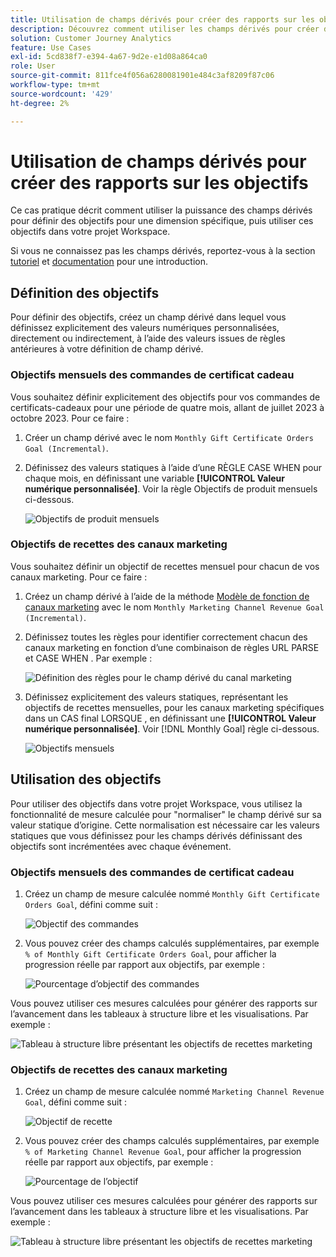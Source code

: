 ```yaml
---
title: Utilisation de champs dérivés pour créer des rapports sur les objectifs
description: Découvrez comment utiliser les champs dérivés pour créer des rapports sur les objectifs (cibles) dans vos projets Workspace.
solution: Customer Journey Analytics
feature: Use Cases
exl-id: 5cd838f7-e394-4a67-9d2e-e1d08a864ca0
role: User
source-git-commit: 811fce4f056a6280081901e484c3af8209f87c06
workflow-type: tm+mt
source-wordcount: '429'
ht-degree: 2%

---
```


# Utilisation de champs dérivés pour créer des rapports sur les objectifs

Ce cas pratique décrit comment utiliser la puissance des champs dérivés pour définir des objectifs pour une dimension spécifique, puis utiliser ces objectifs dans votre projet Workspace.

Si vous ne connaissez pas les champs dérivés, reportez-vous à la section [tutoriel](https://experienceleague.adobe.com/docs/customer-journey-analytics-learn/tutorials/data-views/derived-fields-in-cja.html?lang=en) et [documentation](../data-views/derived-fields/derived-fields.md) pour une introduction.


## Définition des objectifs

Pour définir des objectifs, créez un champ dérivé dans lequel vous définissez explicitement des valeurs numériques personnalisées, directement ou indirectement, à l’aide des valeurs issues de règles antérieures à votre définition de champ dérivé.


### Objectifs mensuels des commandes de certificat cadeau

Vous souhaitez définir explicitement des objectifs pour vos commandes de certificats-cadeaux pour une période de quatre mois, allant de juillet 2023 à octobre 2023. Pour ce faire :

1. Créer un champ dérivé avec le nom `Monthly Gift Certificate Orders Goal (Incremental)`.

1. Définissez des valeurs statiques à l’aide d’une RÈGLE CASE WHEN pour chaque mois, en définissant une variable **[!UICONTROL Valeur numérique personnalisée]**. Voir la règle Objectifs de produit mensuels ci-dessous.

   ![Objectifs de produit mensuels](assets/goals-derived-field-product-goals-1.png)


### Objectifs de recettes des canaux marketing

Vous souhaitez définir un objectif de recettes mensuel pour chacun de vos canaux marketing. Pour ce faire :

1. Créez un champ dérivé à l’aide de la méthode [Modèle de fonction de canaux marketing](/help/data-views/derived-fields/derived-fields.md#marketing-channels) avec le nom `Monthly Marketing Channel Revenue Goal (Incremental)`.

1. Définissez toutes les règles pour identifier correctement chacun des canaux marketing en fonction d’une combinaison de règles URL PARSE et CASE WHEN . Par exemple :

   ![Définition des règles pour le champ dérivé du canal marketing](assets/goals-derived-field-marketing-channel-1.png)

1. Définissez explicitement des valeurs statiques, représentant les objectifs de recettes mensuelles, pour les canaux marketing spécifiques dans un CAS final LORSQUE , en définissant une **[!UICONTROL Valeur numérique personnalisée]**. Voir [!DNL Monthly Goal] règle ci-dessous.

   ![Objectifs mensuels](assets/goals-derived-field-marketing-channel-2.png)



## Utilisation des objectifs

Pour utiliser des objectifs dans votre projet Workspace, vous utilisez la fonctionnalité de mesure calculée pour &quot;normaliser&quot; le champ dérivé sur sa valeur statique d’origine. Cette normalisation est nécessaire car les valeurs statiques que vous définissez pour les champs dérivés définissant des objectifs sont incrémentées avec chaque événement.

### Objectifs mensuels des commandes de certificat cadeau

1. Créez un champ de mesure calculée nommé `Monthly Gift Certificate Orders Goal`, défini comme suit :

   ![Objectif des commandes](assets/calculated-metric-ordersgoals.png)

1. Vous pouvez créer des champs calculés supplémentaires, par exemple `% of Monthly Gift Certificate Orders Goal`, pour afficher la progression réelle par rapport aux objectifs, par exemple :

   ![Pourcentage d’objectif des commandes](assets/calculated-metric-ordersgoalspercent.png)

Vous pouvez utiliser ces mesures calculées pour générer des rapports sur l’avancement dans les tableaux à structure libre et les visualisations. Par exemple :

![Tableau à structure libre présentant les objectifs de recettes marketing](assets/freeform-table-product-order-goals.png)


### Objectifs de recettes des canaux marketing

1. Créez un champ de mesure calculée nommé `Marketing Channel Revenue Goal`, défini comme suit :

   ![Objectif de recette](assets/calculated-metric-revenuegoals.png)

1. Vous pouvez créer des champs calculés supplémentaires, par exemple `% of Marketing Channel Revenue Goal`, pour afficher la progression réelle par rapport aux objectifs, par exemple :

   ![Pourcentage de l’objectif](assets/calculated-metric-revenuegoalspercent.png)

Vous pouvez utiliser ces mesures calculées pour générer des rapports sur l’avancement dans les tableaux à structure libre et les visualisations. Par exemple :

![Tableau à structure libre présentant les objectifs de recettes marketing](assets/freeform-table-marketing-channel-revenue-goals.png)
